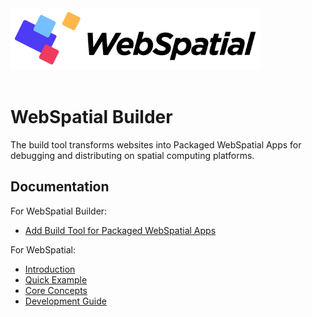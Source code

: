 <div align="left">
  <img src="../../assets/logo.png" alt="WebSpatial Logo" width="400"/>
</div>
<br/>

# WebSpatial Builder

The build tool transforms websites into Packaged WebSpatial Apps for debugging and distributing on spatial computing platforms.

## Documentation

For WebSpatial Builder:
- [Add Build Tool for Packaged WebSpatial Apps](https://webspatial.dev/docs/development-guide/enabling-webspatial-in-web-projects/step-2-add-build-tool-for-packaged-webspatial-apps)

For WebSpatial:
- [Introduction](https://webspatial.dev/docs/introduction)
- [Quick Example](https://webspatial.dev/docs/quick-start)
- [Core Concepts](https://webspatial.dev/docs/core-concepts)
- [Development Guide](https://webspatial.dev/docs/development-guide)
